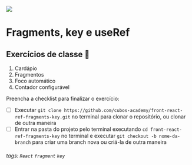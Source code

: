 ![](https://i.imgur.com/xG74tOh.png)

# Fragments, key e useRef

## Exercícios de classe 🏫

1. Cardápio
2. Fragmentos
3. Foco automático
4. Contador configurável

Preencha a checklist para finalizar o exercício:
-   [ ] Executar `git clone https://github.com/cubos-academy/front-react-ref-fragments-key.git` no terminal para clonar o repositório, ou clonar de outra maneira
-   [ ] Entrar na pasta do projeto pelo terminal executando `cd front-react-ref-fragments-key` no terminal e executar `git checkout -b nome-da-branch` para criar uma branch nova ou criá-la de outra maneira

###### tags: `React` `fragment` `key`
